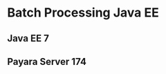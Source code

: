 Batch Processing Java EE
========================

Java EE 7
---------

Payara Server 174
-----------------